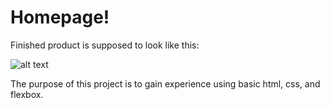 # Homepage!

Finished product is supposed to look like this:

![alt text](image.png)

The purpose of this project is to gain experience using basic html, css, and flexbox.